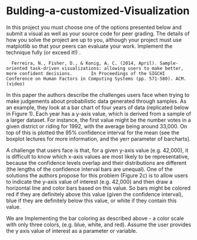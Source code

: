 # Bulding-a-customized-Visualization

In this project you must choose one of the options presented below and submit a visual as well as your source code for peer grading. The details of how you solve the project are up to you, although your project must use matplotlib so that your peers can evaluate your work. Implement the technique fully (or exceed it!) .

      Ferreira, N., Fisher, D., & Konig, A. C. (2014, April). Sample-oriented task-driven visualizations: allowing users to make better, more confident decisions.       In Proceedings of the SIGCHI Conference on Human Factors in Computing Systems (pp. 571-580). ACM. (video)

In this paper the authors describe the challenges users face when trying to make judgements about probabilistic data generated through samples. As an example, they look at a bar chart of four years of data (replicated below in Figure 1). Each year has a y-axis value, which is derived from a sample of a larger dataset. For instance, the first value might be the number votes in a given district or riding for 1992, with the average being around 33,000. On top of this is plotted the 95% confidence interval for the mean (see the boxplot lectures for more information, and the yerr parameter of barcharts).

A challenge that users face is that, for a given y-axis value (e.g. 42,000), it is difficult to know which x-axis values are most likely to be representative, because the confidence levels overlap and their distributions are different (the lengths of the confidence interval bars are unequal). One of the solutions the authors propose for this problem (Figure 2c) is to allow users to indicate the y-axis value of interest (e.g. 42,000) and then draw a horizontal line and color bars based on this value. So bars might be colored red if they are definitely above this value (given the confidence interval), blue if they are definitely below this value, or white if they contain this value.

We are Implementing the bar coloring as described above - a color scale with only three colors, (e.g. blue, white, and red). Assume the user provides the y axis value of interest as a parameter or variable.
